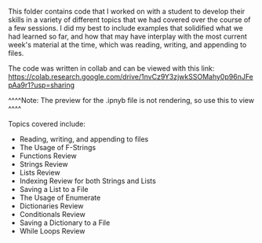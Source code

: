 This folder contains code that I worked on with a student to develop their skills in a variety
of different topics that we had covered over the course of a few sessions. I did my best to include
examples that solidified what we had learned so far, and how that may have interplay with 
the most current week's material at the time, which was reading, writing, and appending to files.

The code was written in collab and can be viewed with this link:
https://colab.research.google.com/drive/1nvCz9Y3zjwkSSOMahy0p96nJFepAa9r1?usp=sharing

 ^^^^Note: The preview for the .ipnyb file is not rendering, so use this to view ^^^^

Topics covered include:
- Reading, writing, and appending to files
- The Usage of F-Strings
- Functions Review
- Strings Review
- Lists Review
- Indexing Review for both Strings and Lists
- Saving a List to a File
- The Usage of Enumerate
- Dictionaries Review
- Conditionals Review
- Saving a Dictionary to a File
- While Loops Review
